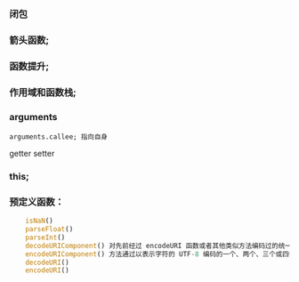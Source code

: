 ### 闭包

### 箭头函数;

### 函数提升;

### 作用域和函数栈;

### arguments

    arguments.callee; 指向自身

getter
setter

### this;

### 预定义函数：

```javascript
    isNaN()
    parseFloat()
    parseInt()
    decodeURIComponent() 对先前经过 encodeURI 函数或者其他类似方法编码过的统一资源标志符（URI）进行解码。
    encodeURIComponent() 方法通过以表示字符的 UTF-8 编码的一个、两个、三个或四个转义序列替换统一资源标识符（URI）的某些字符来进行编码（对于由两个“代理”字符组成的字符，只会编码为四个转义序列）。
    decodeURI()
    encodeURI()
```

